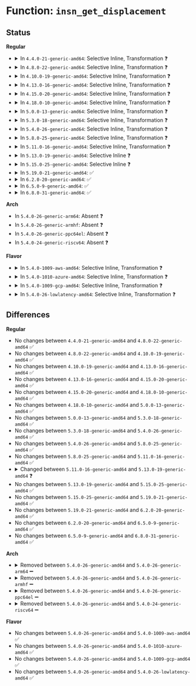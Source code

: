 # Function: <code>insn_get_displacement</code>

## Status
<b>Regular</b>
<ul>
<li>
<details>
<summary>In <code>4.4.0-21-generic-amd64</code>: Selective Inline, Transformation ❓</summary>

```c
void insn_get_displacement(struct insn * insn)
```

```json
{
  "name": "insn_get_displacement",
  "collision_type": "Unique Global",
  "inline_type": "Selective",
  "funcs": [
    {
      "addr": 18446744071583002048,
      "name": "insn_get_displacement",
      "external": true,
      "loc": "arch/x86/lib/insn.c:345",
      "file": "arch/x86/lib/insn.c",
      "inline": "not declared, inlined",
      "caller_inline": [],
      "caller_func": [
        "arch/x86/kernel/kprobes/core.c:__copy_instruction"
      ]
    }
  ],
  "symbols": [
    {
      "addr": 18446744071583002048,
      "name": "insn_get_displacement.part.7",
      "section": ".text",
      "bind": "STB_LOCAL",
      "size": 216
    },
    {
      "addr": 18446744071583003344,
      "name": "insn_get_displacement",
      "section": ".text",
      "bind": "STB_GLOBAL",
      "size": 23
    }
  ]
}
```
</details>
</li>
<li>
<details>
<summary>In <code>4.8.0-22-generic-amd64</code>: Selective Inline, Transformation ❓</summary>

```c
void insn_get_displacement(struct insn * insn)
```

```json
{
  "name": "insn_get_displacement",
  "collision_type": "Unique Global",
  "inline_type": "Selective",
  "funcs": [
    {
      "addr": 18446744071583291920,
      "name": "insn_get_displacement",
      "external": true,
      "loc": "arch/x86/lib/insn.c:357",
      "file": "arch/x86/lib/insn.c",
      "inline": "not declared, inlined",
      "caller_inline": [],
      "caller_func": [
        "arch/x86/kernel/kprobes/core.c:__copy_instruction"
      ]
    }
  ],
  "symbols": [
    {
      "addr": 18446744071583291920,
      "name": "insn_get_displacement.part.7",
      "section": ".text",
      "bind": "STB_LOCAL",
      "size": 212
    },
    {
      "addr": 18446744071583293232,
      "name": "insn_get_displacement",
      "section": ".text",
      "bind": "STB_GLOBAL",
      "size": 23
    }
  ]
}
```
</details>
</li>
<li>
<details>
<summary>In <code>4.10.0-19-generic-amd64</code>: Selective Inline, Transformation ❓</summary>

```c
void insn_get_displacement(struct insn * insn)
```

```json
{
  "name": "insn_get_displacement",
  "collision_type": "Unique Global",
  "inline_type": "Selective",
  "funcs": [
    {
      "addr": 18446744071583410576,
      "name": "insn_get_displacement",
      "external": true,
      "loc": "arch/x86/lib/insn.c:357",
      "file": "arch/x86/lib/insn.c",
      "inline": "not declared, inlined",
      "caller_inline": [],
      "caller_func": [
        "arch/x86/kernel/kprobes/core.c:__copy_instruction"
      ]
    }
  ],
  "symbols": [
    {
      "addr": 18446744071583410576,
      "name": "insn_get_displacement.part.7",
      "section": ".text",
      "bind": "STB_LOCAL",
      "size": 212
    },
    {
      "addr": 18446744071583411888,
      "name": "insn_get_displacement",
      "section": ".text",
      "bind": "STB_GLOBAL",
      "size": 23
    }
  ]
}
```
</details>
</li>
<li>
<details>
<summary>In <code>4.13.0-16-generic-amd64</code>: Selective Inline, Transformation ❓</summary>

```c
void insn_get_displacement(struct insn * insn)
```

```json
{
  "name": "insn_get_displacement",
  "collision_type": "Unique Global",
  "inline_type": "Selective",
  "funcs": [
    {
      "addr": 18446744071588267808,
      "name": "insn_get_displacement",
      "external": true,
      "loc": "arch/x86/lib/insn.c:357",
      "file": "arch/x86/lib/insn.c",
      "inline": "not declared, inlined",
      "caller_inline": [],
      "caller_func": []
    }
  ],
  "symbols": [
    {
      "addr": 18446744071588267808,
      "name": "insn_get_displacement.part.7",
      "section": ".text",
      "bind": "STB_LOCAL",
      "size": 210
    },
    {
      "addr": 18446744071588269136,
      "name": "insn_get_displacement",
      "section": ".text",
      "bind": "STB_GLOBAL",
      "size": 24
    }
  ]
}
```
</details>
</li>
<li>
<details>
<summary>In <code>4.15.0-20-generic-amd64</code>: Selective Inline, Transformation ❓</summary>

```c
void insn_get_displacement(struct insn * insn)
```

```json
{
  "name": "insn_get_displacement",
  "collision_type": "Unique Global",
  "inline_type": "Selective",
  "funcs": [
    {
      "addr": 18446744071588823504,
      "name": "insn_get_displacement",
      "external": true,
      "loc": "arch/x86/lib/insn.c:357",
      "file": "arch/x86/lib/insn.c",
      "inline": "not declared, inlined",
      "caller_inline": [],
      "caller_func": [
        "arch/x86/lib/insn-eval.c:insn_get_addr_ref"
      ]
    }
  ],
  "symbols": [
    {
      "addr": 18446744071588823504,
      "name": "insn_get_displacement.part.7",
      "section": ".text",
      "bind": "STB_LOCAL",
      "size": 210
    },
    {
      "addr": 18446744071588824832,
      "name": "insn_get_displacement",
      "section": ".text",
      "bind": "STB_GLOBAL",
      "size": 24
    }
  ]
}
```
</details>
</li>
<li>
<details>
<summary>In <code>4.18.0-10-generic-amd64</code>: Selective Inline, Transformation ❓</summary>

```c
void insn_get_displacement(struct insn * insn)
```

```json
{
  "name": "insn_get_displacement",
  "collision_type": "Unique Global",
  "inline_type": "Selective",
  "funcs": [
    {
      "addr": 18446744071589201680,
      "name": "insn_get_displacement",
      "external": true,
      "loc": "arch/x86/lib/insn.c:357",
      "file": "arch/x86/lib/insn.c",
      "inline": "not declared, inlined",
      "caller_inline": [],
      "caller_func": [
        "arch/x86/lib/insn-eval.c:insn_get_addr_ref"
      ]
    }
  ],
  "symbols": [
    {
      "addr": 18446744071589201680,
      "name": "insn_get_displacement.part.6",
      "section": ".text",
      "bind": "STB_LOCAL",
      "size": 208
    },
    {
      "addr": 18446744071589202992,
      "name": "insn_get_displacement",
      "section": ".text",
      "bind": "STB_GLOBAL",
      "size": 23
    }
  ]
}
```
</details>
</li>
<li>
<details>
<summary>In <code>5.0.0-13-generic-amd64</code>: Selective Inline, Transformation ❓</summary>

```c
void insn_get_displacement(struct insn * insn)
```

```json
{
  "name": "insn_get_displacement",
  "collision_type": "Unique Global",
  "inline_type": "Selective",
  "funcs": [
    {
      "addr": 18446744071589443232,
      "name": "insn_get_displacement",
      "external": true,
      "loc": "arch/x86/lib/insn.c:357",
      "file": "arch/x86/lib/insn.c",
      "inline": "not declared, inlined",
      "caller_inline": [],
      "caller_func": [
        "arch/x86/lib/insn-eval.c:insn_get_addr_ref"
      ]
    }
  ],
  "symbols": [
    {
      "addr": 18446744071589443232,
      "name": "insn_get_displacement.part.6",
      "section": ".text",
      "bind": "STB_LOCAL",
      "size": 208
    },
    {
      "addr": 18446744071589444576,
      "name": "insn_get_displacement",
      "section": ".text",
      "bind": "STB_GLOBAL",
      "size": 23
    }
  ]
}
```
</details>
</li>
<li>
<details>
<summary>In <code>5.3.0-18-generic-amd64</code>: Selective Inline, Transformation ❓</summary>

```c
void insn_get_displacement(struct insn * insn)
```

```json
{
  "name": "insn_get_displacement",
  "collision_type": "Unique Global",
  "inline_type": "Selective",
  "funcs": [
    {
      "addr": 18446744071589901408,
      "name": "insn_get_displacement",
      "external": true,
      "loc": "arch/x86/lib/insn.c:344",
      "file": "arch/x86/lib/insn.c",
      "inline": "not declared, inlined",
      "caller_inline": [],
      "caller_func": [
        "arch/x86/lib/insn-eval.c:insn_get_addr_ref"
      ]
    }
  ],
  "symbols": [
    {
      "addr": 18446744071589901408,
      "name": "insn_get_displacement.part.0",
      "section": ".text",
      "bind": "STB_LOCAL",
      "size": 208
    },
    {
      "addr": 18446744071589902752,
      "name": "insn_get_displacement",
      "section": ".text",
      "bind": "STB_GLOBAL",
      "size": 23
    }
  ]
}
```
</details>
</li>
<li>
<details>
<summary>In <code>5.4.0-26-generic-amd64</code>: Selective Inline, Transformation ❓</summary>

```c
void insn_get_displacement(struct insn * insn)
```

```json
{
  "name": "insn_get_displacement",
  "collision_type": "Unique Global",
  "inline_type": "Selective",
  "funcs": [
    {
      "addr": 18446744071590127392,
      "name": "insn_get_displacement",
      "external": true,
      "loc": "arch/x86/lib/insn.c:344",
      "file": "arch/x86/lib/insn.c",
      "inline": "not declared, inlined",
      "caller_inline": [],
      "caller_func": [
        "arch/x86/lib/insn-eval.c:insn_get_addr_ref"
      ]
    }
  ],
  "symbols": [
    {
      "addr": 18446744071590127392,
      "name": "insn_get_displacement.part.0",
      "section": ".text",
      "bind": "STB_LOCAL",
      "size": 208
    },
    {
      "addr": 18446744071590128736,
      "name": "insn_get_displacement",
      "section": ".text",
      "bind": "STB_GLOBAL",
      "size": 23
    }
  ]
}
```
</details>
</li>
<li>
<details>
<summary>In <code>5.8.0-25-generic-amd64</code>: Selective Inline, Transformation ❓</summary>

```c
void insn_get_displacement(struct insn * insn)
```

```json
{
  "name": "insn_get_displacement",
  "collision_type": "Unique Global",
  "inline_type": "Selective",
  "funcs": [
    {
      "addr": 18446744071585131856,
      "name": "insn_get_displacement",
      "external": true,
      "loc": "arch/x86/lib/insn.c:378",
      "file": "arch/x86/lib/insn.c",
      "inline": "not declared, inlined",
      "caller_inline": [],
      "caller_func": [
        "arch/x86/lib/insn-eval.c:get_addr_ref_16"
      ]
    }
  ],
  "symbols": [
    {
      "addr": 18446744071585131856,
      "name": "insn_get_displacement.part.0",
      "section": ".text",
      "bind": "STB_LOCAL",
      "size": 211
    },
    {
      "addr": 18446744071585133296,
      "name": "insn_get_displacement",
      "section": ".text",
      "bind": "STB_GLOBAL",
      "size": 23
    }
  ]
}
```
</details>
</li>
<li>
<details>
<summary>In <code>5.11.0-16-generic-amd64</code>: Selective Inline, Transformation ❓</summary>

```c
void insn_get_displacement(struct insn * insn)
```

```json
{
  "name": "insn_get_displacement",
  "collision_type": "Unique Global",
  "inline_type": "Selective",
  "funcs": [
    {
      "addr": 18446744071585283360,
      "name": "insn_get_displacement",
      "external": true,
      "loc": "arch/x86/lib/insn.c:378",
      "file": "arch/x86/lib/insn.c",
      "inline": "not declared, inlined",
      "caller_inline": [],
      "caller_func": [
        "arch/x86/lib/insn-eval.c:get_addr_ref_16"
      ]
    }
  ],
  "symbols": [
    {
      "addr": 18446744071585283360,
      "name": "insn_get_displacement.part.0",
      "section": ".text",
      "bind": "STB_LOCAL",
      "size": 211
    },
    {
      "addr": 18446744071585284800,
      "name": "insn_get_displacement",
      "section": ".text",
      "bind": "STB_GLOBAL",
      "size": 23
    }
  ]
}
```
</details>
</li>
<li>
<details>
<summary>In <code>5.13.0-19-generic-amd64</code>: Selective Inline ❓</summary>

```c
int insn_get_displacement(struct insn * insn)
```

```json
{
  "name": "insn_get_displacement",
  "collision_type": "Unique Global",
  "inline_type": "Selective",
  "funcs": [
    {
      "addr": 18446744071585168032,
      "name": "insn_get_displacement",
      "external": true,
      "loc": "arch/x86/lib/insn.c:454",
      "file": "arch/x86/lib/insn.c",
      "inline": "not declared, inlined",
      "caller_inline": [],
      "caller_func": [
        "arch/x86/lib/insn-eval.c:get_addr_ref_16",
        "arch/x86/lib/insn.c:insn_decode"
      ]
    }
  ],
  "symbols": [
    {
      "addr": 18446744071585168032,
      "name": "insn_get_displacement",
      "section": ".text",
      "bind": "STB_GLOBAL",
      "size": 257
    }
  ]
}
```
</details>
</li>
<li>
<details>
<summary>In <code>5.15.0-25-generic-amd64</code>: Selective Inline ❓</summary>

```c
int insn_get_displacement(struct insn * insn)
```

```json
{
  "name": "insn_get_displacement",
  "collision_type": "Unique Global",
  "inline_type": "Selective",
  "funcs": [
    {
      "addr": 18446744071585621728,
      "name": "insn_get_displacement",
      "external": true,
      "loc": "arch/x86/lib/insn.c:455",
      "file": "arch/x86/lib/insn.c",
      "inline": "not declared, inlined",
      "caller_inline": [],
      "caller_func": [
        "arch/x86/lib/insn-eval.c:get_addr_ref_16",
        "arch/x86/lib/insn.c:insn_decode"
      ]
    }
  ],
  "symbols": [
    {
      "addr": 18446744071585621728,
      "name": "insn_get_displacement",
      "section": ".text",
      "bind": "STB_GLOBAL",
      "size": 262
    }
  ]
}
```
</details>
</li>
<li>
<details>
<summary>In <code>5.19.0-21-generic-amd64</code>: ✅</summary>

```c
int insn_get_displacement(struct insn * insn)
```

```json
{
  "name": "insn_get_displacement",
  "collision_type": "Unique Global",
  "inline_type": "No",
  "funcs": [
    {
      "addr": 18446744071586779776,
      "name": "insn_get_displacement",
      "external": true,
      "loc": "arch/x86/lib/insn.c:455",
      "file": "arch/x86/lib/insn.c",
      "inline": "seen, unknown",
      "caller_inline": [],
      "caller_func": [
        "arch/x86/lib/insn-eval.c:get_addr_ref_16",
        "arch/x86/lib/insn.c:insn_get_immediate"
      ]
    }
  ],
  "symbols": [
    {
      "addr": 18446744071586779776,
      "name": "insn_get_displacement",
      "section": ".text",
      "bind": "STB_GLOBAL",
      "size": 311
    }
  ]
}
```
</details>
</li>
<li>
<details>
<summary>In <code>6.2.0-20-generic-amd64</code>: ✅</summary>

```c
int insn_get_displacement(struct insn * insn)
```

```json
{
  "name": "insn_get_displacement",
  "collision_type": "Unique Global",
  "inline_type": "No",
  "funcs": [
    {
      "addr": 18446744071595945760,
      "name": "insn_get_displacement",
      "external": true,
      "loc": "arch/x86/lib/insn.c:455",
      "file": "arch/x86/lib/insn.c",
      "inline": "seen, unknown",
      "caller_inline": [],
      "caller_func": [
        "arch/x86/lib/insn-eval.c:get_addr_ref_16",
        "arch/x86/lib/insn.c:insn_get_immediate"
      ]
    }
  ],
  "symbols": [
    {
      "addr": 18446744071595945760,
      "name": "insn_get_displacement",
      "section": ".text",
      "bind": "STB_GLOBAL",
      "size": 311
    }
  ]
}
```
</details>
</li>
<li>
<details>
<summary>In <code>6.5.0-9-generic-amd64</code>: ✅</summary>

```c
int insn_get_displacement(struct insn * insn)
```

```json
{
  "name": "insn_get_displacement",
  "collision_type": "Unique Global",
  "inline_type": "No",
  "funcs": [
    {
      "addr": 18446744071596464048,
      "name": "insn_get_displacement",
      "external": true,
      "loc": "arch/x86/lib/insn.c:455",
      "file": "arch/x86/lib/insn.c",
      "inline": "seen, unknown",
      "caller_inline": [],
      "caller_func": [
        "arch/x86/lib/insn-eval.c:get_addr_ref_16",
        "arch/x86/lib/insn.c:insn_get_immediate"
      ]
    }
  ],
  "symbols": [
    {
      "addr": 18446744071596464048,
      "name": "insn_get_displacement",
      "section": ".text",
      "bind": "STB_GLOBAL",
      "size": 303
    }
  ]
}
```
</details>
</li>
<li>
<details>
<summary>In <code>6.8.0-31-generic-amd64</code>: ✅</summary>

```c
int insn_get_displacement(struct insn * insn)
```

```json
{
  "name": "insn_get_displacement",
  "collision_type": "Unique Global",
  "inline_type": "No",
  "funcs": [
    {
      "addr": 18446744071597359056,
      "name": "insn_get_displacement",
      "external": true,
      "loc": "arch/x86/lib/insn.c:455",
      "file": "arch/x86/lib/insn.c",
      "inline": "seen, unknown",
      "caller_inline": [],
      "caller_func": [
        "arch/x86/lib/insn-eval.c:get_addr_ref_16",
        "arch/x86/lib/insn.c:insn_get_immediate"
      ]
    }
  ],
  "symbols": [
    {
      "addr": 18446744071597359056,
      "name": "insn_get_displacement",
      "section": ".text",
      "bind": "STB_GLOBAL",
      "size": 303
    }
  ]
}
```
</details>
</li>
</ul>
<b>Arch</b>
<ul>
<li>
In <code>5.4.0-26-generic-arm64</code>: Absent ❓
</li>
<li>
In <code>5.4.0-26-generic-armhf</code>: Absent ❓
</li>
<li>
In <code>5.4.0-26-generic-ppc64el</code>: Absent ❓
</li>
<li>
In <code>5.4.0-24-generic-riscv64</code>: Absent ❓
</li>
</ul>
<b>Flavor</b>
<ul>
<li>
<details>
<summary>In <code>5.4.0-1009-aws-amd64</code>: Selective Inline, Transformation ❓</summary>

```c
void insn_get_displacement(struct insn * insn)
```

```json
{
  "name": "insn_get_displacement",
  "collision_type": "Unique Global",
  "inline_type": "Selective",
  "funcs": [
    {
      "addr": 18446744071589729648,
      "name": "insn_get_displacement",
      "external": true,
      "loc": "arch/x86/lib/insn.c:344",
      "file": "arch/x86/lib/insn.c",
      "inline": "not declared, inlined",
      "caller_inline": [],
      "caller_func": [
        "arch/x86/lib/insn-eval.c:insn_get_addr_ref"
      ]
    }
  ],
  "symbols": [
    {
      "addr": 18446744071589729648,
      "name": "insn_get_displacement.part.0",
      "section": ".text",
      "bind": "STB_LOCAL",
      "size": 208
    },
    {
      "addr": 18446744071589730992,
      "name": "insn_get_displacement",
      "section": ".text",
      "bind": "STB_GLOBAL",
      "size": 23
    }
  ]
}
```
</details>
</li>
<li>
<details>
<summary>In <code>5.4.0-1010-azure-amd64</code>: Selective Inline, Transformation ❓</summary>

```c
void insn_get_displacement(struct insn * insn)
```

```json
{
  "name": "insn_get_displacement",
  "collision_type": "Unique Global",
  "inline_type": "Selective",
  "funcs": [
    {
      "addr": 18446744071589455328,
      "name": "insn_get_displacement",
      "external": true,
      "loc": "arch/x86/lib/insn.c:344",
      "file": "arch/x86/lib/insn.c",
      "inline": "not declared, inlined",
      "caller_inline": [],
      "caller_func": [
        "arch/x86/lib/insn-eval.c:insn_get_addr_ref"
      ]
    }
  ],
  "symbols": [
    {
      "addr": 18446744071589455328,
      "name": "insn_get_displacement.part.0",
      "section": ".text",
      "bind": "STB_LOCAL",
      "size": 208
    },
    {
      "addr": 18446744071589456672,
      "name": "insn_get_displacement",
      "section": ".text",
      "bind": "STB_GLOBAL",
      "size": 23
    }
  ]
}
```
</details>
</li>
<li>
<details>
<summary>In <code>5.4.0-1009-gcp-amd64</code>: Selective Inline, Transformation ❓</summary>

```c
void insn_get_displacement(struct insn * insn)
```

```json
{
  "name": "insn_get_displacement",
  "collision_type": "Unique Global",
  "inline_type": "Selective",
  "funcs": [
    {
      "addr": 18446744071590173024,
      "name": "insn_get_displacement",
      "external": true,
      "loc": "arch/x86/lib/insn.c:344",
      "file": "arch/x86/lib/insn.c",
      "inline": "not declared, inlined",
      "caller_inline": [],
      "caller_func": [
        "arch/x86/lib/insn-eval.c:insn_get_addr_ref"
      ]
    }
  ],
  "symbols": [
    {
      "addr": 18446744071590173024,
      "name": "insn_get_displacement.part.0",
      "section": ".text",
      "bind": "STB_LOCAL",
      "size": 208
    },
    {
      "addr": 18446744071590174368,
      "name": "insn_get_displacement",
      "section": ".text",
      "bind": "STB_GLOBAL",
      "size": 23
    }
  ]
}
```
</details>
</li>
<li>
<details>
<summary>In <code>5.4.0-26-lowlatency-amd64</code>: Selective Inline, Transformation ❓</summary>

```c
void insn_get_displacement(struct insn * insn)
```

```json
{
  "name": "insn_get_displacement",
  "collision_type": "Unique Global",
  "inline_type": "Selective",
  "funcs": [
    {
      "addr": 18446744071590223472,
      "name": "insn_get_displacement",
      "external": true,
      "loc": "arch/x86/lib/insn.c:344",
      "file": "arch/x86/lib/insn.c",
      "inline": "not declared, inlined",
      "caller_inline": [],
      "caller_func": [
        "arch/x86/lib/insn-eval.c:insn_get_addr_ref"
      ]
    }
  ],
  "symbols": [
    {
      "addr": 18446744071590223472,
      "name": "insn_get_displacement.part.0",
      "section": ".text",
      "bind": "STB_LOCAL",
      "size": 208
    },
    {
      "addr": 18446744071590224816,
      "name": "insn_get_displacement",
      "section": ".text",
      "bind": "STB_GLOBAL",
      "size": 23
    }
  ]
}
```
</details>
</li>
</ul>

## Differences
<b>Regular</b>
<ul>
<li>
No changes between <code>4.4.0-21-generic-amd64</code> and <code>4.8.0-22-generic-amd64</code> ✅
</li>
<li>
No changes between <code>4.8.0-22-generic-amd64</code> and <code>4.10.0-19-generic-amd64</code> ✅
</li>
<li>
No changes between <code>4.10.0-19-generic-amd64</code> and <code>4.13.0-16-generic-amd64</code> ✅
</li>
<li>
No changes between <code>4.13.0-16-generic-amd64</code> and <code>4.15.0-20-generic-amd64</code> ✅
</li>
<li>
No changes between <code>4.15.0-20-generic-amd64</code> and <code>4.18.0-10-generic-amd64</code> ✅
</li>
<li>
No changes between <code>4.18.0-10-generic-amd64</code> and <code>5.0.0-13-generic-amd64</code> ✅
</li>
<li>
No changes between <code>5.0.0-13-generic-amd64</code> and <code>5.3.0-18-generic-amd64</code> ✅
</li>
<li>
No changes between <code>5.3.0-18-generic-amd64</code> and <code>5.4.0-26-generic-amd64</code> ✅
</li>
<li>
No changes between <code>5.4.0-26-generic-amd64</code> and <code>5.8.0-25-generic-amd64</code> ✅
</li>
<li>
No changes between <code>5.8.0-25-generic-amd64</code> and <code>5.11.0-16-generic-amd64</code> ✅
</li>
<li>
<details>
<summary>Changed between <code>5.11.0-16-generic-amd64</code> and <code>5.13.0-19-generic-amd64</code> ❓</summary>
<ul>
<li>
<b>Return type changed. </b>
<code>void</code> ➡️ <code>int</code>
</li>
</ul>
</details>
</li>
<li>
No changes between <code>5.13.0-19-generic-amd64</code> and <code>5.15.0-25-generic-amd64</code> ✅
</li>
<li>
No changes between <code>5.15.0-25-generic-amd64</code> and <code>5.19.0-21-generic-amd64</code> ✅
</li>
<li>
No changes between <code>5.19.0-21-generic-amd64</code> and <code>6.2.0-20-generic-amd64</code> ✅
</li>
<li>
No changes between <code>6.2.0-20-generic-amd64</code> and <code>6.5.0-9-generic-amd64</code> ✅
</li>
<li>
No changes between <code>6.5.0-9-generic-amd64</code> and <code>6.8.0-31-generic-amd64</code> ✅
</li>
</ul>
<b>Arch</b>
<ul>
<li>
<details>
<summary>Removed between <code>5.4.0-26-generic-amd64</code> and <code>5.4.0-26-generic-arm64</code> ➖</summary>

```c
void insn_get_displacement(struct insn * insn)
```
</details>
</li>
<li>
<details>
<summary>Removed between <code>5.4.0-26-generic-amd64</code> and <code>5.4.0-26-generic-armhf</code> ➖</summary>

```c
void insn_get_displacement(struct insn * insn)
```
</details>
</li>
<li>
<details>
<summary>Removed between <code>5.4.0-26-generic-amd64</code> and <code>5.4.0-26-generic-ppc64el</code> ➖</summary>

```c
void insn_get_displacement(struct insn * insn)
```
</details>
</li>
<li>
<details>
<summary>Removed between <code>5.4.0-26-generic-amd64</code> and <code>5.4.0-24-generic-riscv64</code> ➖</summary>

```c
void insn_get_displacement(struct insn * insn)
```
</details>
</li>
</ul>
<b>Flavor</b>
<ul>
<li>
No changes between <code>5.4.0-26-generic-amd64</code> and <code>5.4.0-1009-aws-amd64</code> ✅
</li>
<li>
No changes between <code>5.4.0-26-generic-amd64</code> and <code>5.4.0-1010-azure-amd64</code> ✅
</li>
<li>
No changes between <code>5.4.0-26-generic-amd64</code> and <code>5.4.0-1009-gcp-amd64</code> ✅
</li>
<li>
No changes between <code>5.4.0-26-generic-amd64</code> and <code>5.4.0-26-lowlatency-amd64</code> ✅
</li>
</ul>
